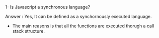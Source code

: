 1-  Is Javascript a synchronous language?

Answer : Yes, It can be defined as a synchornously executed language. 

- The main reasons is that all the functions are executed thorugh a call stack structure.
